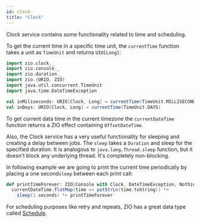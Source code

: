 ```yaml
---
id: clock 
title: "Clock"
---
```


Clock service contains some functionality related to time and scheduling. 

To get the current time in a specific time unit, the `currentTime` function takes a unit as `TimeUnit` and returns `UIO[Long]`:

```scala mdoc:invisible
import zio.clock._
import zio.console._
import zio.duration._
import zio.{URIO, ZIO}
import java.util.concurrent.TimeUnit
import java.time.DateTimeException
```

```scala mdoc:silent
val inMiliseconds: URIO[Clock, Long] = currentTime(TimeUnit.MILLISECONDS)
val inDays: URIO[Clock, Long] = currentTime(TimeUnit.DAYS)
```

To get current data time in the current timezone the `currentDateTime` function returns a ZIO effect containing `OffsetDateTime`.

Also, the Clock service has a very useful functionality for sleeping and creating a delay between jobs. The `sleep` takes a `Duration` and sleep for the specified duration. It is analogous to `java.lang.Thread.sleep` function, but it doesn't block any underlying thread. It's completely non-blocking.

In following example we are going to print the current time periodically by placing a one second`sleep` between each print call:

```scala mdoc:silent
def printTimeForever: ZIO[Console with Clock, DateTimeException, Nothing] =
  currentDateTime.flatMap(time => putStrLn(time.toString)) *>
    sleep(1.seconds) *> printTimeForever
```

For scheduling purposes like retry and repeats, ZIO has a great data type called [Schedule](../datatypes/misc/schedule.md). 

